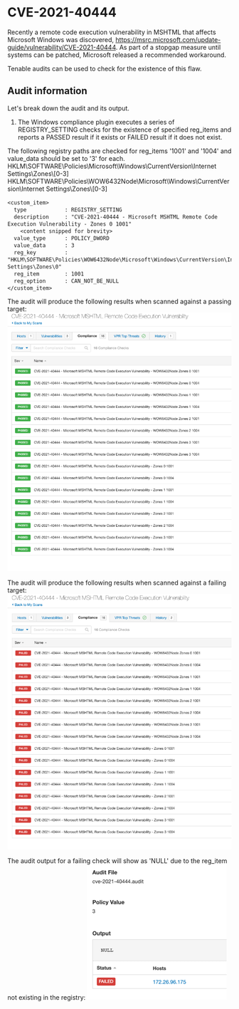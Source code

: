 # CVE-2021-40444
Recently a remote code execution vulnerability in MSHTML that affects Microsoft Windows was discovered, https://msrc.microsoft.com/update-guide/vulnerability/CVE-2021-40444. As part of a stopgap measure until systems can be patched, Microsoft released a recommended workaround.

Tenable audits can be used to check for the existence of this flaw.

## Audit information

Let's break down the audit and its output.

1. The Windows compliance plugin executes a series of REGISTRY_SETTING checks for the existence of specified reg_items and reports a PASSED result if it exists or FAILED result if it does not exist.

The following registry paths are checked for reg_items '1001' and '1004' and value_data should be set to '3' for each.
HKLM\SOFTWARE\Policies\Microsoft\Windows\CurrentVersion\Internet Settings\Zones\\[0-3]
HKLM\SOFTWARE\Policies\WOW6432Node\Microsoft\Windows\CurrentVersion\Internet Settings\Zones\\[0-3]
```
<custom_item>
  type            : REGISTRY_SETTING
  description     : "CVE-2021-40444 - Microsoft MSHTML Remote Code Execution Vulnerability - Zones 0 1001"
    <content snipped for brevity>
  value_type      : POLICY_DWORD
  value_data      : 3
  reg_key         : "HKLM\SOFTWARE\Policies\WOW6432Node\Microsoft\Windows\CurrentVersion\Internet Settings\Zones\0"
  reg_item        : 1001
  reg_option      : CAN_NOT_BE_NULL
</custom_item>
```

The audit will produce the following results when scanned against a passing target:
![PassingScan](images/cve-2021-40444-scanpass.png)

The audit will produce the following results when scanned against a failing target:
![FailingScan](images/cve-2021-40444-scanfail.png)

The audit output for a failing check will show as 'NULL' due to the reg_item not existing in the registry:
![FailingOutput](images/cve-2021-40444-outputfail.png)
